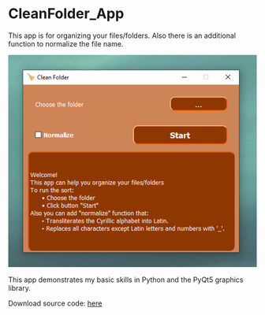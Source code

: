 # CleanFolder_App
This app is for organizing your files/folders. 
Also there is an additional function to normalize the file name.

![plot](app/style/app.png)

This app demonstrates my basic skills in Python and the PyQt5 graphics library.

Download source code: [here](https://github.com/andriyseeker22856/CleanFolder_App/releases/tag/clean_folder)

